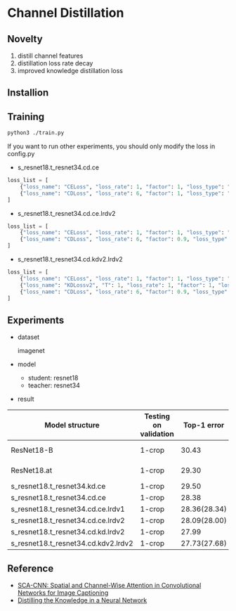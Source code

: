 # Channel Distillation

## Novelty

1. distill channel features
2. distillation loss rate decay
3. improved knowledge distillation loss

## Installion

## Training

```bash
python3 ./train.py
```

If you want to run other experiments, you should only modify the loss in config.py

+ s_resnet18.t_resnet34.cd.ce
```python
loss_list = [
    {"loss_name": "CELoss", "loss_rate": 1, "factor": 1, "loss_type": "ce_family", "loss_rate_decay": "lrdv1"},
    {"loss_name": "CDLoss", "loss_rate": 6, "factor": 1, "loss_type": "fd_family", "loss_rate_decay": "lrdv1"},
]
```

+ s_resnet18.t_resnet34.cd.ce.lrdv2
```python
loss_list = [
    {"loss_name": "CELoss", "loss_rate": 1, "factor": 1, "loss_type": "ce_family", "loss_rate_decay": "lrdv2"},
    {"loss_name": "CDLoss", "loss_rate": 6, "factor": 0.9, "loss_type": "fd_family", "loss_rate_decay": "lrdv2"},
]
```

+ s_resnet18.t_resnet34.cd.kdv2.lrdv2
```python
loss_list = [
    {"loss_name": "CELoss", "loss_rate": 1, "factor": 1, "loss_type": "ce_family", "loss_rate_decay": "lrdv2"},
    {"loss_name": "KDLossv2", "T": 1, "loss_rate": 1, "factor": 1, "loss_type": "kdv2_family", "loss_rate_decay": "lrdv2"},
    {"loss_name": "CDLoss", "loss_rate": 6, "factor": 0.9, "loss_type": "fd_family", "loss_rate_decay": "lrdv2"},
]
```

## Experiments

+ dataset
  
  imagenet

+ model
  
  + student: resnet18
  + teacher: resnet34

+ result

| Model structure | Testing on validation| Top-1 error | Top-5 error | Reference |
| -- | -- | -- | -- | -- |
| ResNet18-B | 1-crop | 30.43 | 10.76 | [ResNet-Github](https://github.com/facebook/fb.resnet.torch) |
| ResNet18.at | 1-crop | 29.30 | 10.00 | [attention-transfer](https://github.com/szagoruyko/attention-transfer) |
| s_resnet18.t_resnet34.kd.ce | 1-crop | 29.50 | 9.52 | KD |
| s_resnet18.t_resnet34.cd.ce | 1-crop | 28.38 | 9.48 | Ours |
| s_resnet18.t_resnet34.cd.ce.lrdv1 | 1-crop | 28.36(28.34) | 9.39(9.41) | ZZD(ZGCR) |
| s_resnet18.t_resnet34.cd.ce.lrdv2 | 1-crop | 28.09(28.00) | 9.34(9.27) | ZZD(ZGCR) |
| s_resnet18.t_resnet34.cd.kd.lrdv2 | 1-crop | 27.99 | 9.31 | Ours |
| s_resnet18.t_resnet34.cd.kdv2.lrdv2 | 1-crop | 27.73(27.68) | 9.22(9.39) |ZZD(ZGCR) |

## Reference

+ [SCA-CNN: Spatial and Channel-Wise Attention in Convolutional Networks for Image Captioning](https://ieeexplore.ieee.org/document/8100150)
+ [Distilling the Knowledge in a Neural Network](https://arxiv.org/abs/1503.02531)